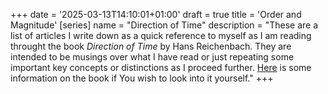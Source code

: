 +++
date = '2025-03-13T14:10:01+01:00'
draft = true
title = 'Order and Magnitude'
[series] 
name = "Direction of Time"
description = "These are a list of articles I write down as a quick reference to myself as I am reading throught the book *Direction of Time* by Hans Reichenbach. They are intended to be musings over what I have read or just repeating some important key concepts or distinctions as I proceed further. [Here](https://www.goodreads.com/book/show/848892.The_Direction_of_Time) is some information on the book if You wish to look into it yourself."
+++
